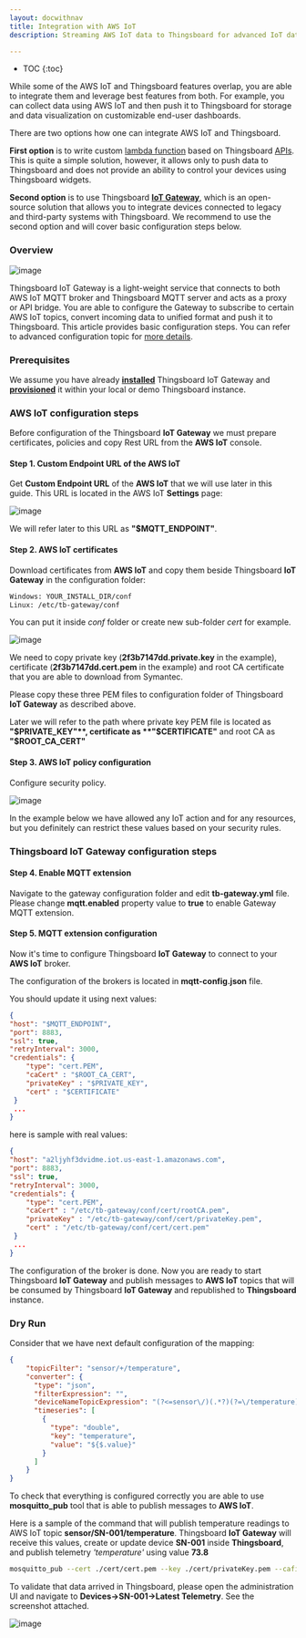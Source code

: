 ```yaml
---
layout: docwithnav
title: Integration with AWS IoT
description: Streaming AWS IoT data to Thingsboard for advanced IoT data visualization

---
```


* TOC
{:toc}

While some of the AWS IoT and Thingsboard features overlap, you are able to integrate them and leverage best features from both.
For example, you can collect data using AWS IoT and then push it to Thingsboard for storage and data visualization on customizable end-user dashboards.

There are two options how one can integrate AWS IoT and Thingsboard. 

**First option** is to write custom [lambda function](http://docs.aws.amazon.com/lambda/latest/dg/lambda-introduction-function.html) based on Thingsboard [APIs](/docs/reference/gateway-mqtt-api/). 
This is quite a simple solution, however, it allows only to push data to Thingsboard and does not provide an ability to control your devices using Thingsboard widgets.
  
**Second option** is to use Thingsboard **[IoT Gateway](/docs/iot-gateway/what-is-iot-gateway/)**, which is an open-source solution that allows you to integrate devices connected to legacy and third-party systems with Thingsboard.
We recommend to use the second option and will cover basic configuration steps below.

### Overview

![image](/images/gateway/aws-iot/aws-iot-gateway-integration.svg)

Thingsboard IoT Gateway is a light-weight service that connects to both AWS IoT MQTT broker and Thingsboard MQTT server and acts as a proxy or API bridge.
You are able to configure the Gateway to subscribe to certain AWS IoT topics, convert incoming data to unified format and push it to Thingsboard.
This article provides basic configuration steps. You can refer to advanced configuration topic for [more details](/docs/iot-gateway/mqtt/).
 
### Prerequisites
 
We assume you have already [**installed**](/docs/iot-gateway/installation/) Thingsboard IoT Gateway and [**provisioned**](/docs/iot-gateway/getting-started/#step-3-gateway-provisioning) it within your local or demo Thingsboard instance.

### AWS IoT configuration steps

Before configuration of the Thingsboard **IoT Gateway** we must prepare certificates, policies and copy Rest URL from the **AWS IoT** console.

#### Step 1. Custom Endpoint URL of the AWS IoT

Get **Custom Endpoint URL** of the **AWS IoT** that we will use later in this guide. This URL is located in the AWS IoT **Settings** page:

![image](/images/gateway/aws-iot/mqtt-url.png)

We will refer later to this URL as **"$MQTT_ENDPOINT"**.

#### Step 2. AWS IoT certificates

Download certificates from **AWS IoT** and copy them beside Thingsboard **IoT Gateway** in the configuration folder:

```bash
Windows: YOUR_INSTALL_DIR/conf
Linux: /etc/tb-gateway/conf
```

You can put it inside *conf* folder or create new sub-folder *cert* for example.

![image](/images/gateway/aws-iot/aws-certificate-creation.png)

We need to copy private key (**2f3b7147dd.private.key** in the example), certificate (**2f3b7147dd.cert.pem** in the example) and root CA certificate that you are able to download from Symantec.

Please copy these three PEM files to configuration folder of Thingsboard **IoT Gateway** as described above.

Later we will refer to the path where private key PEM file is located as **"$PRIVATE_KEY"**, certificate as **"$CERTIFICATE"** and root CA as **"$ROOT_CA_CERT"**

#### Step 3. AWS IoT policy configuration

Configure security policy.

![image](/images/gateway/aws-iot/aws-policy-config.png)

In the example below we have allowed any IoT action and for any resources, but you definitely can restrict these values based on your security rules.

### Thingsboard IoT Gateway configuration steps

#### Step 4. Enable MQTT extension

Navigate to the gateway configuration folder and edit **tb-gateway.yml** file. Please change **mqtt.enabled** property value to **true** to enable Gateway MQTT extension.

#### Step 5. MQTT extension configuration

Now it's time to configure Thingsboard **IoT Gateway** to connect to your **AWS IoT** broker.

The configuration of the brokers is located in **mqtt-config.json** file.

You should update it using next values:

```json
{
"host": "$MQTT_ENDPOINT",
"port": 8883,
"ssl": true,
"retryInterval": 3000,
"credentials": {
    "type": "cert.PEM",
    "caCert" : "$ROOT_CA_CERT",
    "privateKey" : "$PRIVATE_KEY",
    "cert" : "$CERTIFICATE"
 }
 ...
}
```

here is sample with real values:

```json
{
"host": "a2ljyhf3dvidme.iot.us-east-1.amazonaws.com",
"port": 8883,
"ssl": true,
"retryInterval": 3000,
"credentials": {
    "type": "cert.PEM",
    "caCert" : "/etc/tb-gateway/conf/cert/rootCA.pem",
    "privateKey" : "/etc/tb-gateway/conf/cert/privateKey.pem",
    "cert" : "/etc/tb-gateway/conf/cert/cert.pem"
 }
 ...
}
```


The configuration of the broker is done. Now you are ready to start Thingsboard **IoT Gateway** and publish messages to **AWS IoT** topics that will be consumed by Thingsboard **IoT Gateway** and republished to **Thingsboard** instance.

### Dry Run

Consider that we have next default configuration of the mapping:

```json
{
    "topicFilter": "sensor/+/temperature",
    "converter": {
      "type": "json",
      "filterExpression": "",
      "deviceNameTopicExpression": "(?<=sensor\/)(.*?)(?=\/temperature)",
      "timeseries": [
        {
          "type": "double",
          "key": "temperature",
          "value": "${$.value}"
        }
      ]
    }
}
```

To check that everything is configured correctly you are able to use **mosquitto_pub** tool that is able to publish messages to **AWS IoT**.

Here is a sample of the command that will publish temperature readings to AWS IoT topic **sensor/SN-001/temperature**. 
Thingsboard **IoT Gateway** will receive this values, create or update device **SN-001** inside **Thingsboard**, and publish telemetry *'temperature'* using value **73.8**

```bash
mosquitto_pub --cert ./cert/cert.pem --key ./cert/privateKey.pem --cafile ./cert/rootCA.pem -h a2ljyhf3dvipme.iot.us-east-1.amazonaws.com -p 8883 -t sensor/SN-001/temperature -m '{"value":73.8}'
```

To validate that data arrived in Thingsboard, please open the administration UI and navigate to **Devices->SN-001->Latest Telemetry**. See the  screenshot attached.

![image](/images/gateway/aws-iot/dry-run.png)